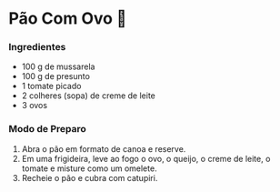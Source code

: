 # Pão Com Ovo :egg:

### Ingredientes

- 100 g de mussarela
- 100 g de presunto
- 1 tomate picado
- 2 colheres (sopa) de creme de leite
- 3 ovos

### Modo de Preparo

1. Abra o pão em formato de canoa e reserve.
2. Em uma frigideira, leve ao fogo o ovo, o queijo, o creme de leite, o tomate e misture como um omelete.
3. Recheie o pão e cubra com catupiri.